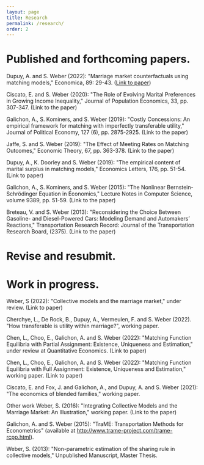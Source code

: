 ```yaml
---
layout: page
title: Research
permalink: /research/
order: 2
---
```



# Published and forthcoming papers.
Dupuy, A. and S. Weber (2022): "Marriage market counterfactuals using matching models," Economica, 89: 29-43. ([Link to paper](https://onlinelibrary.wiley.com/doi/abs/10.1111/ecca.12386))

Ciscato, E. and S. Weber (2020): "The Role of Evolving Marital Preferences in Growing Income Inequality,"  Journal of Population Economics, 33, pp. 307-347. (Link to the paper)

Galichon, A., S. Kominers, and S. Weber (2019): "Costly Concessions: An empirical framework for matching with imperfectly transferable utility,"  Journal of Political Economy, 127 (6), pp. 2875-2925. (Link to the paper)

Jaffe, S. and S. Weber (2019): "The Effect of Meeting Rates on Matching Outcomes," Economic Theory, 67, pp. 363-378. (Link to the paper)

Dupuy, A., K. Doorley and S. Weber (2019): "The empirical content of marital surplus in matching models," Economics Letters, 176, pp. 51-54. (Link to paper)

Galichon, A., S. Kominers, and S. Weber (2015): "The Nonlinear Bernstein-Schrödinger Equation in Economics," Lecture Notes in Computer Science, volume 9389, pp. 51-59. (Link to the paper)

Breteau, V. and S. Weber (2013): "Reconsidering the Choice Between Gasoline- and Diesel-Powered Cars: Modeling Demand and Automakers’ Reactions," Transportation Research Record: Journal of the Transportation Research Board, (2375). (Link to the paper)

# Revise and resubmit.


# Work in progress.
Weber, S (2022): "Collective models and the marriage market," under review. (Link to paper)

Cherchye, L., De Rock, B., Dupuy, A., Vermeulen, F. and S. Weber (2022). "How transferable is utility within marriage?", working paper.

Chen, L., Choo, E., Galichon, A. and S. Weber (2022): "Matching Function Equilibria with Partial Assignment: Existence, Uniqueness and Estimation," under review at Quantitative Economics. (Link to paper)

Chen, L., Choo, E., Galichon, A. and S. Weber (2022): "Matching Function Equilibria with Full Assignment: Existence, Uniqueness and Estimation," working paper. (Link to paper)

Ciscato, E. and Fox, J. and Galichon, A., and Dupuy, A. and S. Weber (2021): "The economics of blended families," working paper.

Other work
Weber, S. (2016): "Integrating Collective Models and the Marriage Market: An Illustration," working paper. (Link to the paper)

Galichon, A. and S. Weber (2015): "TraME: Transportation Methods for Econometrics" (available at http://www.trame-project.com/trame-rcpp.html).

Weber, S. (2013): "Non-parametric estimation of the sharing rule in collective models," Unpublished Manuscript, Master Thesis.


